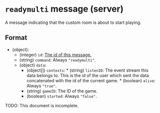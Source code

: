 # `readymulti` message (server)

A message indicating that the custom room is about to start playing.

## Format

* (object):
    * (integer) `id`: [The id of this message.](../Ribbon.md#id-messages)
    * (string) `command`: Always `"readymulti"`.
    * (object) `data`:
         * (object[]) `contexts`: 
               * (string) `listenID`: The event stream this data belongs to. This is the id of the user which sent the data concatenated with the id of the current game.
               * (boolean) `alive`: Always `"true"`.
         * (string) `gameID`: The ID of the game.
         * (boolean) `started`: Always `"false"`.

TODO: This document is incomplete.
